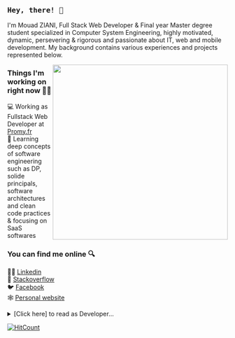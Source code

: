 ### <samp>Hey, there! 👋 </samp>

I'm Mouad ZIANI, Full Stack Web Developer & Final  year  Master  degree  student  specialized  in  Computer  System  Engineering,  highly  motivated, dynamic, persevering & rigorous and passionate about IT, web and mobile development.
My background contains various experiences and projects represented below.

<p>
  <a href="https://blog.stephenajulu.com/"><img width="400" align='right' src="https://github-readme-stats.vercel.app/api?username=mouadziani&show_icons=true&hide_border=true"></a>
</p>

### Things I'm working on right now 👨‍💻

💻 Working as Fullstack Web Developer at [Promy.fr](https://www.promy.fr/)<br>
📘 Learning deep concepts of software engineering such as DP, solide principals, software architectures and clean code practices & focusing on SaaS softwares


### You can find me online 🔍

👨‍💼 [Linkedin](https://www.linkedin.com/in/mouad-ziani/)<br>
🐛 [Stackoverflow](https://stackoverflow.com/users/9735205/mouad-ziani)<br>
🐦 [Facebook](https://www.facebook.com/mouad.ziani.romac)<br>
🕸️ [Personal website](https://mouadziani.github.io/)<br>

<details>
<summary>[Click here] to read as Developer...</summary>

```php
<?php

namespace MouadZIANI;

class About extends Me
{
    public function getCurrentWorkplace()
    {
        return [
            'workplace' => [
                'company' => 'Promy.fr',
                'position' => 'Full Stack Developer',
                'location' => 'localhost'        
            ]
        ];
    }

    public function getDailyKnowledge()
    {
        return [
            Php::class,
            Javascript::class,
            Python::class,
            Java::class,
            Laravel::class,
            Vuejs::class,
            TailwindCss::class,
            Angular::class,
            Ionic::class,
            Docker::class
        ];
    }

    public function getFutureGoal()
    {
        return 'Struggling to be ready to die !';
    }
}
```
</details>

[![HitCount](http://hits.dwyl.com/MouadZIANI/MouadZIANI.svg)](http://hits.dwyl.com/MouadZIANI/MouadZIANI)

